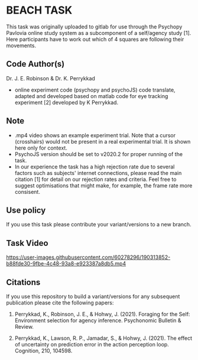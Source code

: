 # BEACH TASK
This task was originally uploaded to gitlab for use through the Psychopy Pavlovia online study system as a subcomponent of a self/agency study [1].
Here participants have to work out which of 4 squares are following their movements.

## Code Author(s)
Dr. J. E. Robinson & Dr. K. Perrykkad
- online experiment code (psychopy and psychoJS) code translate, adapted and developed based on matlab code for eye tracking experiment [2] developed by K Perrykkad.

## Note
- .mp4 video shows an example experiment trial. Note that a cursor (crosshairs) would not be present in a real experimental trial. It is shown here only for context.
- PsychoJS version should be set to v2020.2 for proper running of the task.
- In our experience the task has a high rejection rate due to several factors such as subjects' internet connections, please read the main citation [1] for detail on our rejection rates and criteria. Feel free to suggest optimisations that might make, for example, the frame rate more consisent.

## Use policy
If you use this task please contribute your variant/versions to a new branch.

## Task Video
https://user-images.githubusercontent.com/60278296/190313852-b88fde30-9fbe-4c48-93a8-e923387a8db5.mp4


## Citations
If you use this repository to build a variant/versions for any subsequent publication please cite the following papers:

1) Perrykkad, K., Robinson, J. E., & Hohwy, J. (2021). Foraging for the Self: Environment selection for agency inference. Psychonomic Bulletin & Review.

2) Perrykkad, K., Lawson, R. P., Jamadar, S., & Hohwy, J. (2021). The effect of uncertainty on prediction error in the action perception loop. Cognition, 210, 104598.
